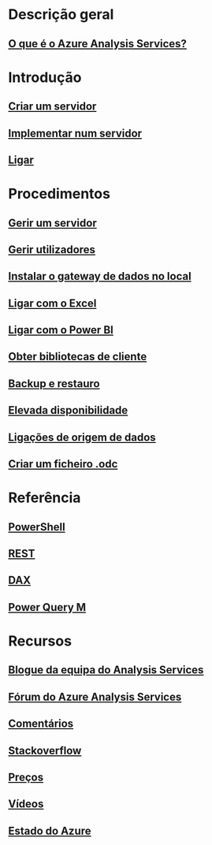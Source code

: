 # Descrição geral
## [O que é o Azure Analysis Services?](analysis-services-overview.md)

# Introdução
## [Criar um servidor](analysis-services-create-server.md)
## [Implementar num servidor](analysis-services-deploy.md)
## [Ligar](analysis-services-connect.md)

# Procedimentos 
## [Gerir um servidor](analysis-services-manage.md)
## [Gerir utilizadores](analysis-services-manage-users.md)
## [Instalar o gateway de dados no local](analysis-services-gateway.md)
## [Ligar com o Excel](analysis-services-connect-excel.md)
## [Ligar com o Power BI](analysis-services-connect-pbi.md)
## [Obter bibliotecas de cliente](analysis-services-data-providers.md)
## [Backup e restauro](analysis-services-backup.md)
## [Elevada disponibilidade](analysis-services-bcdr.md)
## [Ligações de origem de dados](analysis-services-datasource.md)
## [Criar um ficheiro .odc](analysis-services-odc.md)

# Referência
## [PowerShell](analysis-services-powershell.md)
## [REST](https://docs.microsoft.com/rest/api/analysisservices/)
## [DAX](https://msdn.microsoft.com/library/gg413422.aspx)
## [Power Query M](https://msdn.microsoft.com/library/mt211003.aspx)

# Recursos
## [Blogue da equipa do Analysis Services](https://blogs.msdn.microsoft.com/analysisservices/)
## [Fórum do Azure Analysis Services](https://social.msdn.microsoft.com/Forums/en-US/home?forum=AzureAnalysisServices)
## [Comentários](https://feedback.azure.com/forums/556165-azure-analysis-services)
## [Stackoverflow](http://stackoverflow.com/questions/tagged/azure-analysis-services)
## [Preços](https://azure.microsoft.com/pricing/details/analysis-services/)
## [Vídeos](https://azure.microsoft.com/resources/videos/index/?services=analysis-services&sort=newest)
## [Estado do Azure](https://azure.microsoft.com/status/)

